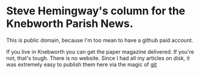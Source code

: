 # Steve Hemingway's column for the Knebworth Parish News.

This is public domain, because I'm too mean to have a github paid account. 

If you live in Knebworth you can get the paper magazine delivered. 
If you're not, that's tough. There is no website. 
Since I had all my articles on disk, it was extremely easy to publish them here via the magic of [git](https://git-scm.com/)
